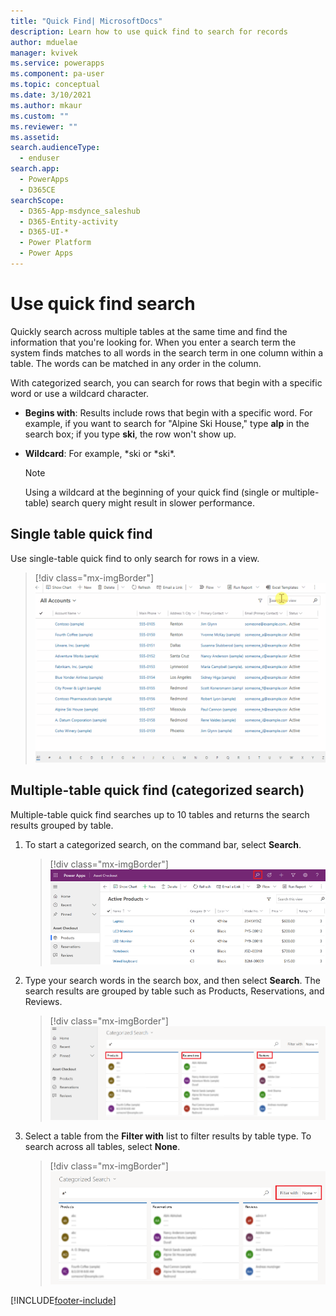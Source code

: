 ```yaml
---
title: "Quick Find| MicrosoftDocs"
description: Learn how to use quick find to search for records
author: mduelae
manager: kvivek
ms.service: powerapps
ms.component: pa-user
ms.topic: conceptual
ms.date: 3/10/2021
ms.author: mkaur
ms.custom: ""
ms.reviewer: ""
ms.assetid: 
search.audienceType: 
  - enduser
search.app: 
  - PowerApps
  - D365CE
searchScope:
  - D365-App-msdynce_saleshub
  - D365-Entity-activity
  - D365-UI-*
  - Power Platform
  - Power Apps
---
```


# Use quick find search 

Quickly search across multiple tables at the same time and find the information that you're looking for. When you enter a search term the system finds matches to all words in the search term in one column within a table. The words can be matched in any order in the column.

With categorized search, you can search for rows that begin with a specific word or use a wildcard character.
  
- **Begins with**: Results include rows that begin with a specific word. For example, if you want to search for "Alpine Ski House," type **alp** in the search box; if you type **ski**, the row won't show up.  
  
- **Wildcard**: For example, *ski or *ski\*. 

  > [!NOTE]
  >  Using a wildcard at the beginning of your quick find (single or multiple-table) search query might result in slower performance.

## Single table quick find 

Use single-table quick find to only search for rows in a view. 

   > [!div class="mx-imgBorder"]
   > ![Single-table Quick Find](media/quick-find-view-only.gif "Single-table quick find search box") 

## Multiple-table quick find (categorized search)

Multiple-table quick find searches up to 10 tables and returns the search results grouped by table.

1.  To start a categorized search, on the command bar, select **Search**.  

     > [!div class="mx-imgBorder"]
     > ![Global Search Button](media/global-search-button.png "Global search")
  
2.  Type your search words in the search box, and then select **Search**. The search results are grouped by table such as Products, Reservations, and Reviews.

     > [!div class="mx-imgBorder"]
     > ![Categorized Search Results](media/categorized-search-results.png "Categorized search results page") 

 3. Select a table from the **Filter with** list to filter results by table type. To search across all tables, select **None**.
 
    > [!div class="mx-imgBorder"]
    > ![Filtering Categorized Search Results](media/filter-categorized-search-results.png "Filtering categorized search results")  

  


[!INCLUDE[footer-include](../includes/footer-banner.md)]
